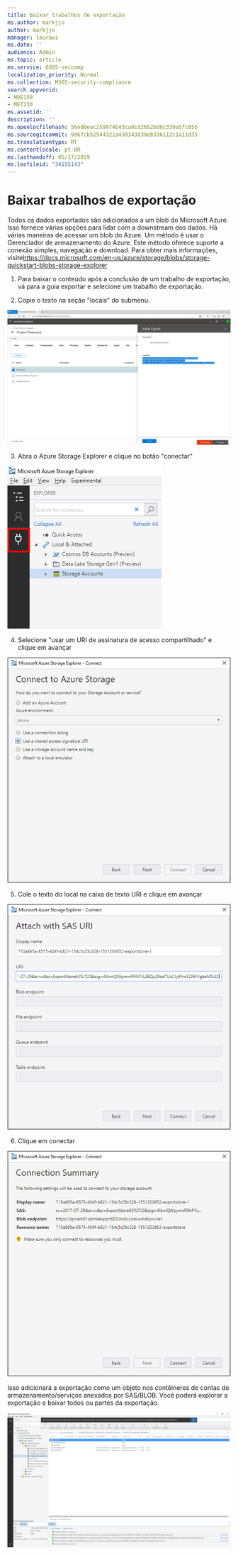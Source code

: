 ```yaml
---
title: Baixar trabalhos de exportação
ms.author: markjjo
author: markjjo
manager: laurawi
ms.date: ''
audience: Admin
ms.topic: article
ms.service: O365-seccomp
localization_priority: Normal
ms.collection: M365-security-compliance
search.appverid:
- MOE150
- MET150
ms.assetid: ''
description: ''
ms.openlocfilehash: 56ed8eac259974b43ca0cd26b2bd0c339a5fc05b
ms.sourcegitcommit: 9d67cb52544321a430343d39eb336112c1a11d35
ms.translationtype: MT
ms.contentlocale: pt-BR
ms.lasthandoff: 05/17/2019
ms.locfileid: "34155143"
---
```

# <a name="download-export-jobs"></a>Baixar trabalhos de exportação

Todos os dados exportados são adicionados a um blob do Microsoft Azure. Isso fornece várias opções para lidar com a downstream dos dados. Há várias maneiras de acessar um blob do Azure. Um método é usar o Gerenciador de armazenamento do Azure. Este método oferece suporte a conexão simples, navegação e download. Para obter mais informações, visite<https://docs.microsoft.com/en-us/azure/storage/blobs/storage-quickstart-blobs-storage-explorer>

1.  Para baixar o conteúdo após a conclusão de um trabalho de exportação, vá para a guia exportar e selecione um trabalho de exportação.

2.  Copie o texto na seção "locais" do submenu.

![](../media/eDiscoExportJob.png)

3.  Abra o Azure Storage Explorer e clique no botão "conectar"

![](../media/AzureStorageConnect.png)

4.  Selecione "usar um URI de assinatura de acesso compartilhado" e clique em avançar

![](../media/AzureStorageConnect2.png)

5.  Cole o texto do local na caixa de texto URI e clique em avançar

![](../media/AzureStorageConnect3.png)

6.  Clique em conectar

![](../media/AzureStorageConnect4.png)

Isso adicionará a exportação como um objeto nos contêineres de contas de armazenamento/serviços anexados por SAS/BLOB. Você poderá explorar a exportação e baixar todos ou partes da exportação.

![](../media/AzureStorageConnect5.png)